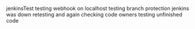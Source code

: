 jenkinsTest
testing webhook on localhost
testing branch protection
jenkins was down retesting and again
checking code owners
testing unfinished code